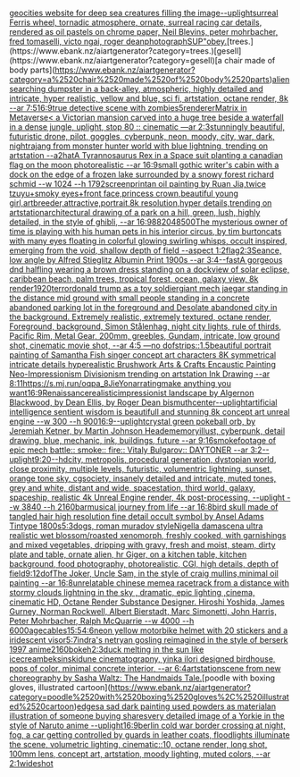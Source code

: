 [geocities website for deep sea creatures filling the image](https://www.ebank.nz/aiartgenerator?category=geocities%2520website%2520for%2520deep%2520sea%2520creatures%2520filling%2520the%2520image)[--uplight](https://www.ebank.nz/aiartgenerator?category=--uplight)[surreal Ferris wheel, tornadic atmosphere, ornate, surreal racing car details, rendered as oil pastels on chrome paper, Neil Blevins, peter mohrbacher, fred tomaselli, victo ngai, roger dean](https://www.ebank.nz/aiartgenerator?category=surreal%2520Ferris%2520wheel%2C%2520tornadic%2520atmosphere%2C%2520ornate%2C%2520surreal%2520racing%2520car%2520details%2C%2520rendered%2520as%2520oil%2520pastels%2520on%2520chrome%2520paper%2C%2520Neil%2520Blevins%2C%2520peter%2520mohrbacher%2C%2520fred%2520tomaselli%2C%2520victo%2520ngai%2C%2520roger%2520dean)[photograph](https://www.ebank.nz/aiartgenerator?category=photograph)[SUP"](https://www.ebank.nz/aiartgenerator?category=SUP%22)[obey.](https://www.ebank.nz/aiartgenerator?category=obey.)[trees.](https://www.ebank.nz/aiartgenerator?category=trees.)[gesell](https://www.ebank.nz/aiartgenerator?category=gesell)[a chair made of body parts](https://www.ebank.nz/aiartgenerator?category=a%2520chair%2520made%2520of%2520body%2520parts)[alien searching dumpster in a back-alley, atmospheric, highly detailed and intricate, hyper realistic, yellow and blue, sci fi, artstation, octane render, 8k --ar 7:5](https://www.ebank.nz/aiartgenerator?category=alien%2520searching%2520dumpster%2520in%2520a%2520back-alley%2C%2520atmospheric%2C%2520highly%2520detailed%2520and%2520intricate%2C%2520hyper%2520realistic%2C%2520yellow%2520and%2520blue%2C%2520sci%2520fi%2C%2520artstation%2C%2520octane%2520render%2C%25208k%2520--ar%25207%3A5)[16:9](https://www.ebank.nz/aiartgenerator?category=16%3A9)[true detective scene with zombies](https://www.ebank.nz/aiartgenerator?category=true%2520detective%2520scene%2520with%2520zombies)[5](https://www.ebank.nz/aiartgenerator?category=5)[renderer](https://www.ebank.nz/aiartgenerator?category=renderer)[Matrix in Metaverse](https://www.ebank.nz/aiartgenerator?category=Matrix%2520in%2520Metaverse)[< a Victorian mansion carved into a huge tree beside a waterfall in a dense jungle, uplight, stop 80 :: cinematic —ar 2:3](https://www.ebank.nz/aiartgenerator?category=%3C%2520a%2520Victorian%2520mansion%2520carved%2520into%2520a%2520huge%2520tree%2520beside%2520a%2520waterfall%2520in%2520a%2520dense%2520jungle%2C%2520uplight%2C%2520stop%252080%2520%3A%3A%2520cinematic%2520%E2%80%94ar%25202%3A3)[stunningly beautiful, futuristic drone, pilot, goggles, cyberpunk, neon, moody, city, war, dark, night](https://www.ebank.nz/aiartgenerator?category=stunningly%2520beautiful%2C%2520futuristic%2520drone%2C%2520pilot%2C%2520goggles%2C%2520cyberpunk%2C%2520neon%2C%2520moody%2C%2520city%2C%2520war%2C%2520dark%2C%2520night)[rajang from monster hunter world with blue lightning, trending on artstation --a2](https://www.ebank.nz/aiartgenerator?category=rajang%2520from%2520monster%2520hunter%2520world%2520with%2520blue%2520lightning%2C%2520trending%2520on%2520artstation%2520--a2)[hat](https://www.ebank.nz/aiartgenerator?category=hat)[A Tyrannosaurus Rex in a Space suit planting a canadian flag on the moon photorealistic --ar 16:9](https://www.ebank.nz/aiartgenerator?category=A%2520Tyrannosaurus%2520Rex%2520in%2520a%2520Space%2520suit%2520planting%2520a%2520canadian%2520flag%2520on%2520the%2520moon%2520photorealistic%2520--ar%252016%3A9)[small gothic writer's cabin with a dock on the edge of a frozen lake surrounded by a snowy forest richard schmid  --w 1024  --h 1792](https://www.ebank.nz/aiartgenerator?category=small%2520gothic%2520writer%27s%2520cabin%2520with%2520a%2520dock%2520on%2520the%2520edge%2520of%2520a%2520frozen%2520lake%2520surrounded%2520by%2520a%2520snowy%2520forest%2520richard%2520schmid%2520%2520--w%25201024%2520%2520--h%25201792)[screenprint](https://www.ebank.nz/aiartgenerator?category=screenprint)[an oil painting by Ruan Jia,twice tzuyu+smoky eyes+front face,princess crown,beautiful young girl,artbreeder,attractive,portrait,8k resolution,hyper details,trending on artstation](https://www.ebank.nz/aiartgenerator?category=an%2520oil%2520painting%2520by%2520Ruan%2520Jia%2Ctwice%2520tzuyu%2Bsmoky%2520eyes%2Bfront%2520face%2Cprincess%2520crown%2Cbeautiful%2520young%2520girl%2Cartbreeder%2Cattractive%2Cportrait%2C8k%2520resolution%2Chyper%2520details%2Ctrending%2520on%2520artstation)[architectural drawing of a park on a hill, green, lush, highly detailed, in the style of ghibli, --ar 16:9](https://www.ebank.nz/aiartgenerator?category=architectural%2520drawing%2520of%2520a%2520park%2520on%2520a%2520hill%2C%2520green%2C%2520lush%2C%2520highly%2520detailed%2C%2520in%2520the%2520style%2520of%2520ghibli%2C%2520--ar%252016%3A9)[88](https://www.ebank.nz/aiartgenerator?category=88)[2048](https://www.ebank.nz/aiartgenerator?category=2048)[500](https://www.ebank.nz/aiartgenerator?category=500)[The mysterious owner of time is playing with his human pets in his interior circus, by tim burton](https://www.ebank.nz/aiartgenerator?category=The%2520mysterious%2520owner%2520of%2520time%2520is%2520playing%2520with%2520his%2520human%2520pets%2520in%2520his%2520interior%2520circus%2C%2520by%2520tim%2520burton)[cats with many eyes floating in colorful glowing swirling whisps, occult inspired, emerging from the void, shallow depth of field --aspect 1:2](https://www.ebank.nz/aiartgenerator?category=cats%2520with%2520many%2520eyes%2520floating%2520in%2520colorful%2520glowing%2520swirling%2520whisps%2C%2520occult%2520inspired%2C%2520emerging%2520from%2520the%2520void%2C%2520shallow%2520depth%2520of%2520field%2520--aspect%25201%3A2)[flag](https://www.ebank.nz/aiartgenerator?category=flag)[2:3](https://www.ebank.nz/aiartgenerator?category=2%3A3)[Seance, low angle  by Alfred Stieglitz Albumin Print 1900s --ar 3:4](https://www.ebank.nz/aiartgenerator?category=Seance%2C%2520low%2520angle%2520%2520by%2520Alfred%2520Stieglitz%2520Albumin%2520Print%25201900s%2520--ar%25203%3A4)[--fast](https://www.ebank.nz/aiartgenerator?category=--fast)[A gorgeous dnd halfling wearing a brown dress standing on a dock](https://www.ebank.nz/aiartgenerator?category=A%2520gorgeous%2520dnd%2520halfling%2520wearing%2520a%2520brown%2520dress%2520standing%2520on%2520a%2520dock)[view of solar eclipse, caribbean beach, palm trees, tropical forest, ocean, galaxy view, 8k render](https://www.ebank.nz/aiartgenerator?category=view%2520of%2520solar%2520eclipse%2C%2520caribbean%2520beach%2C%2520palm%2520trees%2C%2520tropical%2520forest%2C%2520ocean%2C%2520galaxy%2520view%2C%25208k%2520render)[1920](https://www.ebank.nz/aiartgenerator?category=1920)[terror](https://www.ebank.nz/aiartgenerator?category=terror)[donald trump as a toy soldier](https://www.ebank.nz/aiartgenerator?category=donald%2520trump%2520as%2520a%2520toy%2520soldier)[giant mech jaegar standing in the distance mid ground with small people standing in a concrete abandoned parking lot in the foreground and Desolate abandoned city in the background. Extremely realistic, extremely textured, octane render, Foreground, background, Simon Stålenhag, night city lights, rule of thirds, Pacific Rim, Metal Gear,  200mm, greebles, Gundam, intricate, low ground shot, cinematic movie shot, --ar 4:5 —no dof](https://www.ebank.nz/aiartgenerator?category=giant%2520mech%2520jaegar%2520standing%2520in%2520the%2520distance%2520mid%2520ground%2520with%2520small%2520people%2520standing%2520in%2520a%2520concrete%2520abandoned%2520parking%2520lot%2520in%2520the%2520foreground%2520and%2520Desolate%2520abandoned%2520city%2520in%2520the%2520background.%2520Extremely%2520realistic%2C%2520extremely%2520textured%2C%2520octane%2520render%2C%2520Foreground%2C%2520background%2C%2520Simon%2520St%C3%A5lenhag%2C%2520night%2520city%2520lights%2C%2520rule%2520of%2520thirds%2C%2520Pacific%2520Rim%2C%2520Metal%2520Gear%2C%2520%2520200mm%2C%2520greebles%2C%2520Gundam%2C%2520intricate%2C%2520low%2520ground%2520shot%2C%2520cinematic%2520movie%2520shot%2C%2520--ar%25204%3A5%2520%E2%80%94no%2520dof)[strips::1.5](https://www.ebank.nz/aiartgenerator?category=strips%3A%3A1.5)[beautiful portrait painting of Samantha Fish singer concept art characters 8K symmetrical intricate details hyperealistic Brushwork Arts & Crafts Encaustic Painting Neo-Impressionism Divisionism trending on artstation Ink Drawing --ar 8:11](https://www.ebank.nz/aiartgenerator?category=beautiful%2520portrait%2520painting%2520of%2520Samantha%2520Fish%2520singer%2520concept%2520art%2520characters%25208K%2520symmetrical%2520intricate%2520details%2520hyperealistic%2520Brushwork%2520Arts%2520%26%2520Crafts%2520Encaustic%2520Painting%2520Neo-Impressionism%2520Divisionism%2520trending%2520on%2520artstation%2520Ink%2520Drawing%2520--ar%25208%3A11)[<https://s.mj.run/oqpa_8JieYo>](https://www.ebank.nz/aiartgenerator?category=%3Chttps%3A//s.mj.run/oqpa_8JieYo%3E)[narrating](https://www.ebank.nz/aiartgenerator?category=narrating)[make anything you want](https://www.ebank.nz/aiartgenerator?category=make%2520anything%2520you%2520want)[16:9](https://www.ebank.nz/aiartgenerator?category=16%3A9)[Renaissance](https://www.ebank.nz/aiartgenerator?category=Renaissance)[realistic](https://www.ebank.nz/aiartgenerator?category=realistic)[impressionist landscape by Algernon Blackwood, by Dean Ellis, by Roger Dean bismuth](https://www.ebank.nz/aiartgenerator?category=impressionist%2520landscape%2520by%2520Algernon%2520Blackwood%2C%2520by%2520Dean%2520Ellis%2C%2520by%2520Roger%2520Dean%2520bismuth)[center](https://www.ebank.nz/aiartgenerator?category=center)[--uplight](https://www.ebank.nz/aiartgenerator?category=--uplight)[artificial intelligence sentient wisdom is beautifull and stunning 8k concept art unreal engine  --w 300 --h 900](https://www.ebank.nz/aiartgenerator?category=artificial%2520intelligence%2520sentient%2520wisdom%2520is%2520beautifull%2520and%2520stunning%25208k%2520concept%2520art%2520unreal%2520engine%2520%2520--w%2520300%2520--h%2520900)[16:9](https://www.ebank.nz/aiartgenerator?category=16%3A9)[--uplight](https://www.ebank.nz/aiartgenerator?category=--uplight)[crystal green pokeball orb, by Jeremiah Ketner, by Martin Johnson Heade](https://www.ebank.nz/aiartgenerator?category=crystal%2520green%2520pokeball%2520orb%2C%2520by%2520Jeremiah%2520Ketner%2C%2520by%2520Martin%2520Johnson%2520Heade)[memory](https://www.ebank.nz/aiartgenerator?category=memory)[illust, cyberpunk, detail drawing, blue, mechanic, ink, buildings, future --ar 9:16](https://www.ebank.nz/aiartgenerator?category=illust%2C%2520cyberpunk%2C%2520detail%2520drawing%2C%2520blue%2C%2520mechanic%2C%2520ink%2C%2520buildings%2C%2520future%2520--ar%25209%3A16)[smoke](https://www.ebank.nz/aiartgenerator?category=smoke)[footage of epic mech battle:: smoke:: fire:: Vitaly Bulgarov:: DAYTONER --ar 3:2](https://www.ebank.nz/aiartgenerator?category=footage%2520of%2520epic%2520mech%2520battle%3A%3A%2520smoke%3A%3A%2520fire%3A%3A%2520Vitaly%2520Bulgarov%3A%3A%2520DAYTONER%2520--ar%25203%3A2)[--uplight](https://www.ebank.nz/aiartgenerator?category=--uplight)[9:20](https://www.ebank.nz/aiartgenerator?category=9%3A20)[--hd](https://www.ebank.nz/aiartgenerator?category=--hd)[city, metropolis, procedural generation, dystopian world, close proximity, multiple levels, futuristic, volumentric lightning, sunset, orange tone sky, cgsociety, insanely detailed and intricate, muted tones, grey and white, distant and wide, spacestation, third world, galaxy, spaceship, realistic 4k Unreal Engine render, 4k post-processing, --uplight --w 3840 --h 2160](https://www.ebank.nz/aiartgenerator?category=city%2C%2520metropolis%2C%2520procedural%2520generation%2C%2520dystopian%2520world%2C%2520close%2520proximity%2C%2520multiple%2520levels%2C%2520futuristic%2C%2520volumentric%2520lightning%2C%2520sunset%2C%2520orange%2520tone%2520sky%2C%2520cgsociety%2C%2520insanely%2520detailed%2520and%2520intricate%2C%2520muted%2520tones%2C%2520grey%2520and%2520white%2C%2520distant%2520and%2520wide%2C%2520spacestation%2C%2520third%2520world%2C%2520galaxy%2C%2520spaceship%2C%2520realistic%25204k%2520Unreal%2520Engine%2520render%2C%25204k%2520post-processing%2C%2520--uplight%2520--w%25203840%2520--h%25202160)[bar](https://www.ebank.nz/aiartgenerator?category=bar)[musical journey from life --ar 16:8](https://www.ebank.nz/aiartgenerator?category=musical%2520journey%2520from%2520life%2520--ar%252016%3A8)[bird skull made of tangled hair high resolution fine detail occult symbol  by Ansel Adams Tintype 1800s](https://www.ebank.nz/aiartgenerator?category=bird%2520skull%2520made%2520of%2520tangled%2520hair%2520high%2520resolution%2520fine%2520detail%2520occult%2520symbol%2520%2520by%2520Ansel%2520Adams%2520Tintype%25201800s)[5:3](https://www.ebank.nz/aiartgenerator?category=5%3A3)[dogs, roman muradov style](https://www.ebank.nz/aiartgenerator?category=dogs%2C%2520roman%2520muradov%2520style)[Nigella damascena ultra realistic wet blossom](https://www.ebank.nz/aiartgenerator?category=Nigella%2520damascena%2520ultra%2520realistic%2520wet%2520blossom)[/roasted  xenomorph, freshly cooked, with garnishings and mixed vegetables, dripping with gravy, fresh and moist, steam, dirty plate and table, ornate alien, hr Giger, on a kitchen table, kitchen background, food photography,  photorealistic, CGI, high details, depth of field](https://www.ebank.nz/aiartgenerator?category=/roasted%2520%2520xenomorph%2C%2520freshly%2520cooked%2C%2520with%2520garnishings%2520and%2520mixed%2520vegetables%2C%2520dripping%2520with%2520gravy%2C%2520fresh%2520and%2520moist%2C%2520steam%2C%2520dirty%2520plate%2520and%2520table%2C%2520ornate%2520alien%2C%2520hr%2520Giger%2C%2520on%2520a%2520kitchen%2520table%2C%2520kitchen%2520background%2C%2520food%2520photography%2C%2520%2520photorealistic%2C%2520CGI%2C%2520high%2520details%2C%2520depth%2520of%2520field)[9:12](https://www.ebank.nz/aiartgenerator?category=9%3A12)[dof](https://www.ebank.nz/aiartgenerator?category=dof)[The Joker, Uncle Sam, in the style of craig mullins,](https://www.ebank.nz/aiartgenerator?category=The%2520Joker%2C%2520Uncle%2520Sam%2C%2520in%2520the%2520style%2520of%2520craig%2520mullins%2C)[minimal oil painting --ar 16:8](https://www.ebank.nz/aiartgenerator?category=minimal%2520oil%2520painting%2520--ar%252016%3A8)[unrelatable chinese meme](https://www.ebank.nz/aiartgenerator?category=unrelatable%2520chinese%2520meme)[a racetrack from a distance with stormy clouds lightning in the sky , dramatic, epic lighting ,cinema, cinematic HD, Octane Render Substance Designer. Hiroshi Yoshida, James Gurney, Norman Rockwell, Albert Bierstadt, Marc Simonetti, John Harris, Peter Mohrbacher, Ralph McQuarrie --w 4000 --h 6000](https://www.ebank.nz/aiartgenerator?category=a%2520racetrack%2520from%2520a%2520distance%2520with%2520stormy%2520clouds%2520lightning%2520in%2520the%2520sky%2520%2C%2520dramatic%2C%2520epic%2520lighting%2520%2Ccinema%2C%2520cinematic%2520HD%2C%2520Octane%2520Render%2520Substance%2520Designer.%2520Hiroshi%2520Yoshida%2C%2520James%2520Gurney%2C%2520Norman%2520Rockwell%2C%2520Albert%2520Bierstadt%2C%2520Marc%2520Simonetti%2C%2520John%2520Harris%2C%2520Peter%2520Mohrbacher%2C%2520Ralph%2520McQuarrie%2520--w%25204000%2520--h%25206000)[age](https://www.ebank.nz/aiartgenerator?category=age)[cables](https://www.ebank.nz/aiartgenerator?category=cables)[15:5](https://www.ebank.nz/aiartgenerator?category=15%3A5)[4:6](https://www.ebank.nz/aiartgenerator?category=4%3A6)[neon yellow motorbike helmet with 20 stickers and a iridescent visor](https://www.ebank.nz/aiartgenerator?category=neon%2520yellow%2520motorbike%2520helmet%2520with%252020%2520stickers%2520and%2520a%2520iridescent%2520visor)[](https://www.ebank.nz/aiartgenerator?category=)[5:7](https://www.ebank.nz/aiartgenerator?category=5%3A7)[indra's net](https://www.ebank.nz/aiartgenerator?category=indra%27s%2520net)[ryan gosling reimagined in the style of berserk 1997 anime](https://www.ebank.nz/aiartgenerator?category=ryan%2520gosling%2520reimagined%2520in%2520the%2520style%2520of%2520berserk%25201997%2520anime)[2160](https://www.ebank.nz/aiartgenerator?category=2160)[bokeh](https://www.ebank.nz/aiartgenerator?category=bokeh)[2:3](https://www.ebank.nz/aiartgenerator?category=2%3A3)[duck melting in the sun like icecream](https://www.ebank.nz/aiartgenerator?category=duck%2520melting%2520in%2520the%2520sun%2520like%2520icecream)[beksinski](https://www.ebank.nz/aiartgenerator?category=beksinski)[dune cinematograpny, yinka ilori designed birdhouse, pops of color, minimal concrete interior, --ar 6:4](https://www.ebank.nz/aiartgenerator?category=dune%2520cinematograpny%2C%2520yinka%2520ilori%2520designed%2520birdhouse%2C%2520pops%2520of%2520color%2C%2520minimal%2520concrete%2520interior%2C%2520--ar%25206%3A4)[artstation](https://www.ebank.nz/aiartgenerator?category=artstation)[scene from new choreography by Sasha Waltz: The Handmaids Tale.](https://www.ebank.nz/aiartgenerator?category=scene%2520from%2520new%2520choreography%2520by%2520Sasha%2520Waltz%3A%2520The%2520Handmaids%2520Tale.)[poodle with boxing gloves, illustrated cartoon](https://www.ebank.nz/aiartgenerator?category=poodle%2520with%2520boxing%2520gloves%2C%2520illustrated%2520cartoon)[edges](https://www.ebank.nz/aiartgenerator?category=edges)[a sad dark painting used powders as material](https://www.ebank.nz/aiartgenerator?category=a%2520sad%2520dark%2520painting%2520used%2520powders%2520as%2520material)[an illustration of someone buying shares](https://www.ebank.nz/aiartgenerator?category=an%2520illustration%2520of%2520someone%2520buying%2520shares)[very detailed image of a Yorkie in the style of Naruto anime --uplight](https://www.ebank.nz/aiartgenerator?category=very%2520detailed%2520image%2520of%2520a%2520Yorkie%2520in%2520the%2520style%2520of%2520Naruto%2520anime%2520--uplight)[16:9](https://www.ebank.nz/aiartgenerator?category=16%3A9)[berlin cold war border crossing at night, fog, a car getting controlled by guards in leather coats, floodlights illuminate the scene, volumetric lighting, cinematic::10, octane render, long shot, 100mm lens, concept art, artstation, moody lighting, muted colors, --ar 2:1](https://www.ebank.nz/aiartgenerator?category=berlin%2520cold%2520war%2520border%2520crossing%2520at%2520night%2C%2520fog%2C%2520a%2520car%2520getting%2520controlled%2520by%2520guards%2520in%2520leather%2520coats%2C%2520floodlights%2520illuminate%2520the%2520scene%2C%2520volumetric%2520lighting%2C%2520cinematic%3A%3A10%2C%2520octane%2520render%2C%2520long%2520shot%2C%2520100mm%2520lens%2C%2520concept%2520art%2C%2520artstation%2C%2520moody%2520lighting%2C%2520muted%2520colors%2C%2520--ar%25202%3A1)[wideshot](https://www.ebank.nz/aiartgenerator?category=wideshot)